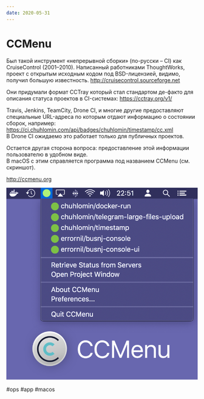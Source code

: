 ```yaml
---
date: 2020-05-31
---
```


# CCMenu

Был такой инструмент «непрерывной сборки» (по-русски – CI) как CruiseControl (2001–2010).
Написанный работниками ThoughtWorks, проект с открытым исходным кодом под BSD-лицензией, видимо, получил большую известность.
http://cruisecontrol.sourceforge.net

Они придумали формат CCTray который стал стандартом де-факто для описания статуса проектов в CI-системах:
https://cctray.org/v1/

Travis, Jenkins, TeamCity, Drone CI, и многие другие предоставляют специальные URL-адреса по которым отдают информацию о состоянии сборок, например:
https://ci.chuhlomin.com/api/badges/chuhlomin/timestamp/cc.xml  
В Drone CI ожидаемо это работает только для публичных проектов.

Остается другая сторона вопроса: предоставление этой информации пользователю в удобном виде.  
В macOS с этим справляется программа под названием CCMenu (см. скриншот).

http://ccmenu.org

![CCMenu promo](ccmenu.png "CCMenu promo")

#ops #app #macos
